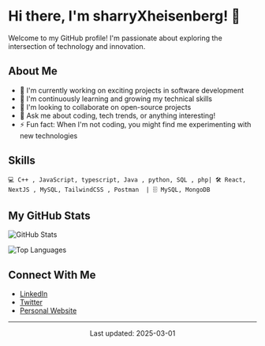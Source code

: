 # Hi there, I'm sharryXheisenberg! 👋

Welcome to my GitHub profile! I'm passionate about exploring the intersection of technology and innovation.

## About Me

- 🔭 I'm currently working on exciting projects in software development
- 🌱 I'm continuously learning and growing my technical skills
- 👯 I'm looking to collaborate on open-source projects
- 💬 Ask me about coding, tech trends, or anything interesting!
- ⚡ Fun fact: When I'm not coding, you might find me experimenting with new technologies

## Skills

```
💻 C++ , JavaScript, typescript, Java , python, SQL , php| 🛠️ React, NextJS , MySQL, TailwindCSS , Postman  | 🗄️ MySQL, MongoDB 
```

## My GitHub Stats

![GitHub Stats](https://github-readme-stats.vercel.app/api?username=sharryXheisenberg&show_icons=true&theme=radical)

![Top Languages](https://github-readme-stats.vercel.app/api/top-langs/?username=sharryXheisenberg&layout=compact&theme=radical)

## Connect With Me

- [LinkedIn](#)
- [Twitter](#)
- [Personal Website](#)

---

<p align="center">Last updated: 2025-03-01</p>
